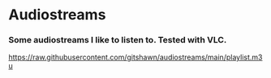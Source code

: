 # Audiostreams

### Some audiostreams I like to listen to. Tested with VLC.

https://raw.githubusercontent.com/gitshawn/audiostreams/main/playlist.m3u
